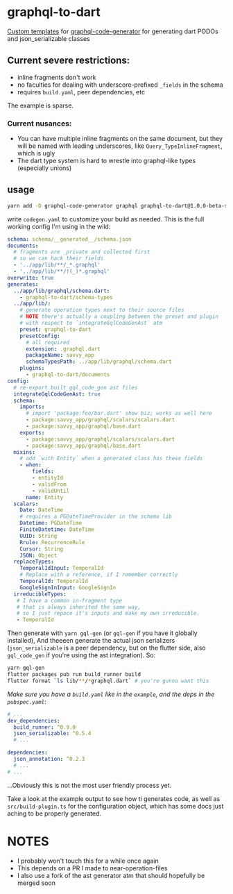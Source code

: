 # graphql-to-dart
[Custom templates](https://github.com/dotansimha/graphql-code-generator/blob/master/packages/graphql-codegen-generators/CUSTOM_TEMPLATES.md) for [graphql-code-generator](https://github.com/dotansimha/graphql-code-generator) for generating dart PODOs and json_serializable classes

## Current severe restrictions:
* inline fragments don't work
* no faculties for dealing with underscore-prefixed `_fields` in the schema
* requires `build.yaml`, peer dependencies, etc

The example is sparse.

### Current nusances:
* You can have multiple inline fragments on the same document, but they will be named with leading underscores, like `Query_TypeInlineFragment`, which is ugly
* The dart type system is hard to wrestle into graphql-like types (especially unions)


## usage
```bash
yarn add -D graphql-code-generator graphql graphql-to-dart@1.0.0-beta-stable
```
write `codegen.yaml` to customize your build as needed.
This is the full working config I'm using in the wild:
```yaml
schema: schema/__generated__/schema.json
documents:
  # fragments are _private and collected first
  # so we can hack their fields
  - '../app/lib/**/_*.graphql'
  - '../app/lib/**/!(_)*.graphql'
overwrite: true
generates:
  ../app/lib/graphql/schema.dart:
    - graphql-to-dart/schema-types
  ../app/lib/:
    # generate operation types next to their source files
    # NOTE there's actually a coupling between the preset and plugin
    # with respect to `integrateGqlCodeGenAst` atm
    preset: graphql-to-dart
    presetConfig:
      # all required
      extension: .graphql.dart
      packageName: savvy_app
      schemaTypesPath: ../app/lib/graphql/schema.dart
    plugins:
      - graphql-to-dart/documents
config:
  # re-export built gql_code_gen ast files
  integrateGqlCodeGenAst: true
  schema:
    imports:
      # import 'package:foo/bar.dart' show biz; works as well here
      - package:savvy_app/graphql/scalars/scalars.dart
      - package:savvy_app/graphql/base.dart
    exports:
      - package:savvy_app/graphql/scalars/scalars.dart
      - package:savvy_app/graphql/base.dart
  mixins:
    # add `with Entity` when a generated class has these fields
    - when:
        fields:
        - entityId
        - validFrom
        - validUntil
      name: Entity
  scalars:
    Date: DateTime
    # requires a PGDateTimeProvider in the schema lib
    Datetime: PGDateTime
    FiniteDatetime: DateTime
    UUID: String
    Rrule: RecurrenceRule
    Cursor: String
    JSON: Object
  replaceTypes:
    TemporalIdInput: TemporalId
    # Replace with a reference, if I remember correctly
    TemporalId: TemporalId
    GoogleSignInInput: GoogleSignIn
  irreducibleTypes:
   # I have a common in-fragment type
   # that is always inherited the same way,
   # so I just repace it's inputs and make my own irreducible.
   - TemporalId

```
Then generate with `yarn gql-gen` (or `gql-gen` if you have it globally installed),
And theeeen generate the actual json serializers (`json_serializable` is a peer dependency, but on the flutter side, also `gql_code_gen` if you're using the ast integration).
So:
```bash
yarn gql-gen
flutter packages pub run build_runner build
flutter format `ls lib/**/*graphql.dart` # you're gunna want this
```

*Make sure you have a `build.yaml` like in the `example`, and the deps in the `pubspec.yaml`*:
```yaml
# ...
dev_dependencies:
  build_runner: ^0.9.0
  json_serializable: ^0.5.4
  # ...

dependencies:
  json_annotation: ^0.2.3
  # ...
# ...
```

...Obviously this is not the most user friendly process yet.


Take a look at the example output to see how ti generates code, as well as `src/build-plugin.ts` for the configuration object, which has some docs just aching to be properly generated.

# NOTES
* I probably won't touch this for a while once again
* This depends on a PR I made to near-operation-files
* I also use a fork of the ast generator atm that should hopefully be merged soon

